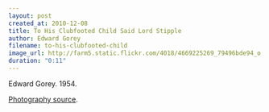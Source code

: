 ```yaml
---
layout: post
created_at: 2010-12-08
title: To His Clubfooted Child Said Lord Stipple
author: Edward Gorey
filename: to-his-clubfooted-child
image_url: http://farm5.static.flickr.com/4018/4669225269_79496bde94_o.jpg
duration: "0:11"
---
```


Edward Gorey.  1954.

[Photography source](http://www.flickr.com/photos/43021516@N06/4669225269/).
